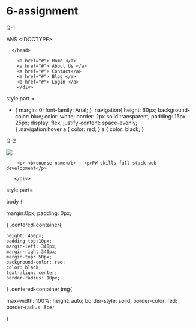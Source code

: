# 6-assignment

Q-1 

ANS   <!DOCTYPE>
   <html>
       <head>
                <title> navigation    </title>
                <link rel="stylesheet" href="6 assignment 1.css">

      </head>


<body>    
        <div class="navigation" >
         
        <a href="#"> Home </a>
        <a href="#"> About Us </a>
        <a href="#"> Contact</a>
        <a href="#"> Blog </a>
        <a href="#"> Login </a>
        </div>


</body>
</html>

style part =
* {
   margin: 0;
   font-family: Arial;
   }
.navigation{
        height: 60px;
        background-color: blue;
        color: white;
        border: 2px solid transparent;
        padding: 15px 25px;
        display: flex;
        justify-content: space-evenly;         
 }
.navigation:hover a {
   color: red;
}
a {
   color: black;
}


Q-2


<!DOCTYPE>
   <html>
       <head> 
             <title> question 2 </title>
             <link rel="stylesheet" href="6 assignment 2.css">
       </head>

  <body>
        <div class="centered-container">
        <img src="https://pwskills.com/images/pwskills_thumbnail.png">
    
        
        <p> <b>course name</b> : <p>PW skills full stack web development</p> 

       </div>




 </body>
 </html>

 style  part=


 body {

  margin:0px;
  padding: 0px;


}
.centered-container{
   
    height: 450px;
    padding-top:10px;
    margin-left: 340px;
    margin-right:340px;
    margin-top: 50px;
    background-color: red;
    color: black;
    text-align: center;
    border-radius: 10px;
    

}
.centered-container img{
         
 max-width: 100%;
 height: auto;
 border-style: solid;
 border-color: red;
 border-radius: 8px;

}

